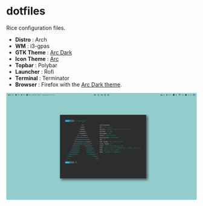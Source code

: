 # dotfiles
Rice configuration files.


+ **Distro** : Arch
+ **WM** : i3-gpas
+ **GTK Theme** : [Arc Dark](https://github.com/horst3180/arc-theme)
+ **Icon Theme** : [Arc](https://github.com/horst3180/arc-theme)
+ **Topbar** : Polybar
+ **Launcher** : Rofi
+ **Terminal** : Terminator
+ **Browser** : Firefox with the [Arc Dark theme](https://addons.mozilla.org/en-US/firefox/addon/arc-dark-theme-webextension/).




![alt text](https://raw.githubusercontent.com/khllkcm/dotfiles/master/Screenshot.png)
